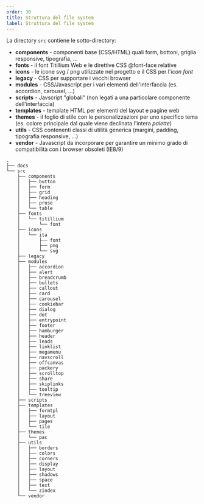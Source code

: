 ```yaml
---
order: 30
title: Struttura del file system
label: Struttura del file system
---
```


La directory `src` contiene le sotto-directory:

- **components** - componenti base (CSS/HTML) quali form, bottoni, griglia responsive, tipografia, ...
- **fonts** - il font Titillium Web e le direttive CSS @font-face relative
- **icons** - le icone svg / png utilizzate nel progetto e il CSS per l'*icon font*
- **legacy** - CSS per supportare i vecchi browser
- **modules** - CSS/Javascript per i vari elementi dell'interfaccia (es. accordion, carousel, ...)
- **scripts** - Javscript "globali" (non legati a una particolare componente dell'interfaccia)
- **templates** - template HTML per elementi del layout e pagine web
- **themes** - il foglio di stile con le personalizzazioni per uno specifico tema (es. colore principale dal quale viene declinata l'intera *palette*)
- **utils** - CSS contenenti classi di utilità generica (margini, padding, tipografia responsive, ...)
- **vendor** - Javascript da incorporare per garantire un minimo grado di compatibilità con i browser obsoleti (IE8/9)

```
.
├── docs
└── src
    ├── components
    │   ├── button
    │   ├── form
    │   ├── grid
    │   ├── heading
    │   ├── prose
    │   └── table
    ├── fonts
    │   └── titillium
    │       └── font
    ├── icons
    │   └── ita
    │       ├── font
    │       ├── png
    │       └── svg
    ├── legacy
    ├── modules
    │   ├── accordion
    │   ├── alert
    │   ├── breadcrumb
    │   ├── bullets
    │   ├── callout
    │   ├── card
    │   ├── carousel
    │   ├── cookiebar
    │   ├── dialog
    │   ├── dot
    │   ├── entrypoint
    │   ├── footer
    │   ├── hamburger
    │   ├── header
    │   ├── leads
    │   ├── linklist
    │   ├── megamenu
    │   ├── navscroll
    │   ├── offcanvas
    │   ├── packery
    │   ├── scrolltop
    │   ├── share
    │   ├── skiplinks
    │   ├── tooltip
    │   └── treeview
    ├── scripts
    ├── templates
    │   ├── formtpl
    │   ├── layout
    │   ├── pages
    │   └── tile
    ├── themes
    │   └── pac
    ├── utils
    │   ├── borders
    │   ├── colors
    │   ├── corners
    │   ├── display
    │   ├── layout
    │   ├── shadows
    │   ├── space
    │   ├── text
    │   └── zindex
    └── vendor
```
